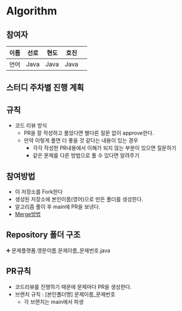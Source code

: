 # Algorithm

## 참여자

| 이름 | 선로 | 현도 | 호진 |  |
| --- | --- | --- | --- | --- |
| 언어 | Java | Java | Java |  |


## 스터디 주차별 진행 계획


## 규칙

- 코드 리뷰 방식
    - PR을 잘 작성하고 풀었다면 별다른 질문 없이 approve한다.
    - 만약 이렇게 풀면 더 좋을 것 같다는 내용이 있는 경우
        - 각각 작성한 PR내용에서 이해가 되지 않는 부분이 있으면 질문하기
        - 같은 문제를 다른 방법으로 풀 수 있다면 알려주기

## 참여방법

- 이 저장소를 Fork한다
- 생성된 저장소에 본인이름(영어)으로 만든 폴더를 생성한다.
- 알고리즘 풀이 후 main에 PR을 보낸다.
- [Merge방법](https://www.notion.so/Merge-4f0f27f65df34f898e40a10a89041f14?pvs=21)

## Repository 폴더 구조

<aside>
➕ 문제플랫폼.영문이름.문제이름_문제번호.java

</aside>

## PR규칙

- 코드리뷰를 진행하기 때문에 문제마다 PR을 생성한다.
- 브랜치 규칙 : [본인폴더명] 문제이름_문제번호
    - 각 브랜치는 main에서 파생
